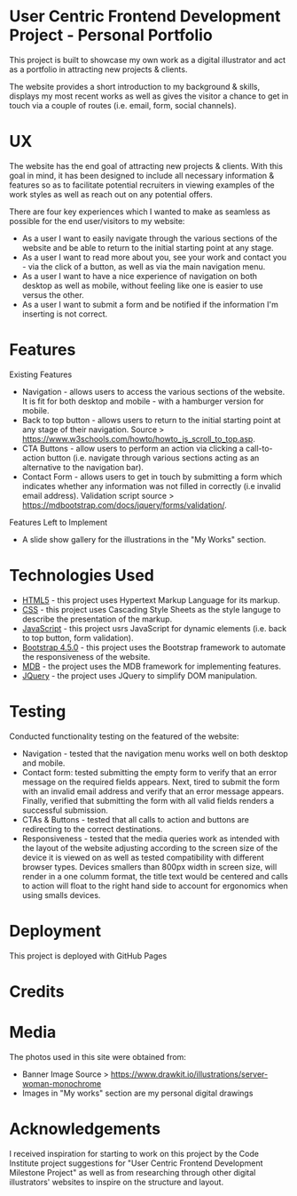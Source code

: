 # User Centric Frontend Development Project - Personal Portfolio
This project is built to showcase my own work as a digital illustrator and act as a portfolio in attracting new projects & clients. 

The website provides a short introduction to my background & skills, displays my most recent works as well as gives the visitor a chance to get in touch via a couple of routes (i.e. email, form, social channels).

# UX
The website has the end goal of attracting new projects & clients. With this goal in mind, it has been designed to include all necessary information & features so as to facilitate potential recruiters in viewing examples of the work styles as well as reach out on any potential offers.

There are four key experiences which I wanted to make as seamless as possible for the end user/visitors to my website:
* As a user I want to easily navigate through the various sections of the website and be able to return to the initial starting point at any stage.
* As a user I want to read more about you, see your work and contact you - via the click of a button, as well as via the main navigation menu.
* As a user I want to have a nice experience of navigation on both desktop as well as mobile, without feeling like one is easier to use versus the other.
* As a user I want to submit a form and be notified if the information I'm inserting is not correct. 


# Features

Existing Features
* Navigation - allows users to access the various sections of the website. It is fit for both desktop and mobile - with a hamburger version for mobile.
* Back to top button - allows users to return to the initial starting point at any stage of their navigation. Source > https://www.w3schools.com/howto/howto_js_scroll_to_top.asp.
* CTA Buttons - allow users to perform an action via clicking a call-to-action button (i.e. navigate through various sections acting as an alternative to the navigation bar).
* Contact Form - allows users to get in touch by submitting a form which indicates whether any information was not filled in correctly (i.e invalid email address). Validation script source > https://mdbootstrap.com/docs/jquery/forms/validation/.

Features Left to Implement
* A slide show gallery for the illustrations in the "My Works" section.

# Technologies Used
* [HTML5](https://developer.mozilla.org/en-US/docs/Web/Guide/HTML/HTML5) - this project uses Hypertext Markup Language for its markup.
* [CSS](https://developer.mozilla.org/en-US/docs/Web/CSS) - this project uses Cascading Style Sheets as the style languge to describe the presentation of the markup. 
* [JavaScript](https://developer.mozilla.org/en-US/docs/Glossary/JavaScript) - this project usrs JavaScript for dynamic elements (i.e. back to top button, form validation).
* [Bootstrap 4.5.0](https://getbootstrap.com/) - this project uses the Bootstrap framework to automate the responsiveness of the website. 
* [MDB](https://mdbootstrap.com/) - the project uses the MDB framework for implementing features.
* [JQuery](https://jquery.com/) - the project uses JQuery to simplify DOM manipulation.


# Testing
Conducted functionality testing on the featured of the website:

* Navigation - tested that the navigation menu works well on both desktop and mobile.
* Contact form: tested submitting the empty form to verify that an error message on the required fields appears. Next, tired to submit the form with an invalid email address and verify that an error message appears. Finally, verified that submitting the form with all valid fields renders a successful submission.
* CTAs & Buttons - tested that all calls to action and buttons are redirecting to the correct destinations.
* Responsiveness - tested that the media queries work as intended with the layout of the website adjusting according to the screen size of the device it is viewed on as well as tested compatibility with different browser types. Devices smallers than 800px width in screen size, will render in a one columm format, the title text would be centered and calls to action will float to the right hand side to account for ergonomics when using smalls devices. 

# Deployment
This project is deployed with GitHub Pages

# Credits

# Media
The photos used in this site were obtained from:
* Banner Image Source > https://www.drawkit.io/illustrations/server-woman-monochrome
* Images in "My works" section are my personal digital drawings 

# Acknowledgements
I received inspiration for starting to work on this project by the Code Institute project suggestions for "User Centric Frontend Development Milestone Project" as well as from researching through other digital illustrators' websites to inspire on the structure and layout.
